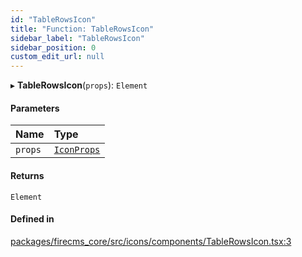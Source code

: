 ```yaml
---
id: "TableRowsIcon"
title: "Function: TableRowsIcon"
sidebar_label: "TableRowsIcon"
sidebar_position: 0
custom_edit_url: null
---
```


▸ **TableRowsIcon**(`props`): `Element`

#### Parameters

| Name | Type |
| :------ | :------ |
| `props` | [`IconProps`](../types/IconProps.md) |

#### Returns

`Element`

#### Defined in

[packages/firecms_core/src/icons/components/TableRowsIcon.tsx:3](https://github.com/FireCMSco/firecms/blob/d45f3739/packages/firecms_core/src/icons/components/TableRowsIcon.tsx#L3)
